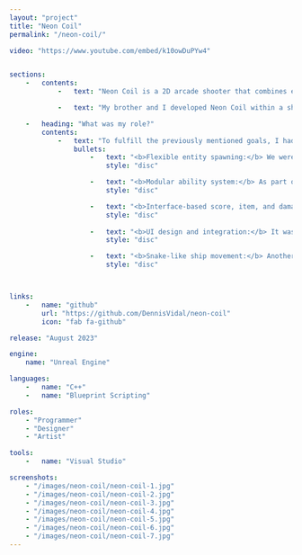 ```yaml
---
layout: "project"
title: "Neon Coil"
permalink: "/neon-coil/"

video: "https://www.youtube.com/embed/k10owDuPYw4"


sections:
    -   contents:
            -   text: "Neon Coil is a 2D arcade shooter that combines elements from both Snake and Space Invaders to provide a fun and intuitive game loop. You control a snake-like defense ship that is tasked with protecting a city from an incoming alien threat. While you will be inevitably overrun and the city's shield pierced, your goal is to destroy as many alien ships as you can to buy time for the city's evacuation. To support you in this, you are provided with a range of ship modules, each with a different type of weapon system and attack pattern."

            -   text: "My brother and I developed Neon Coil within a short time of two weeks with two primary goals in mind. The first was the creation of a sort of example project for our C++ and Unreal skills. Since most of our larger university projects were based on Unity, we were left with little noteworthy to show in regards to both of these skills. Our second goal was to familiarize ourselves with a handful of Unreal's components that we hadn't worked with in depth before. This includes the Enhanced Input System, Niagara, Lumen, and Paper2D, among others."

    -   heading: "What was my role?"
        contents:
            -   text: "To fulfill the previously mentioned goals, I had a hand in nearly all aspects of the project. That includes the actual design and implementation of gameplay systems as well as artistic aspects such as Niagara effects, materials, and the overall look of the game. Some of the aspects I worked on include:"
                bullets:
                    -   text: "<b>Flexible entity spawning:</b> We weren't quite sure how far we would take the project, so we ideally wanted a design that could be easily build on down the line. To achieve this, I based it on Risk of Rain 2's director system, with each game mode having two generalized directors to spawn both enemies and items. Each director utilizes an array of behaviors and registered areas to decide when and where to spawn entities. This not only kept the system modular and quickly modifiable but also allowed me to quickly extend it with new behaviors later on."
                        style: "disc"

                    -   text: "<b>Modular ability system:</b> As part of Neon Coil, we decided to create an inheritance-based ability system that takes inspiration from Unreal's Gameplay Ability System. The system we created is, of course, a lot more rudimentary to keep the project simple and within the set timeframe, but it is still versatile enough to make implementing new abilities quick and easy."
                        style: "disc"

                    -   text: "<b>Interface-based score, item, and damage systems:</b> Eliminating a lot of direct dependencies between components was important during the project to keep the overall development manageable. To achieve this, I opted to utilize interfaces to handle the communication between most classes. This helped significantly, as we didn't need to know what specific objects we were dealing with as long as they implemented the required interfaces."                    
                        style: "disc"
                    
                    -   text: "<b>UI design and integration:</b> It was important for us that the final game has clean and simple appearance. Part of this involved seamlessly integrating as much of the UI as possible into the game world. For example, the city's health can be deduced from the color of its protective shield, and a ship module's type and ammo are directly visible as part of its sprite. This led us to the overall look we were going for as well as making the game feel a lot better and more intuitive, as there weren't various UI elements cluttering the screen."
                        style: "disc"

                    -   text: "<b>Snake-like ship movement:</b> Another big part of the game was the control of the player's ship. Initially, I kept its movement simple by having each module move directly towards the next. This, however, felt off during gameplay as individual modules cut corners and unintentionally collided with other entities. In the end, I switched to building an approximate path based on the head of the ship, with each module now following the next along this path while keeping the appropriate distance. This made the movement immediately more intuitive and akin to what most people are used to from a game like Snake, without being restricted to a simple grid."
                        style: "disc"



links:
    -   name: "github"
        url: "https://github.com/DennisVidal/neon-coil"
        icon: "fab fa-github"

release: "August 2023"

engine:
    name: "Unreal Engine"

languages:
    -   name: "C++"
    -   name: "Blueprint Scripting"

roles:
    - "Programmer"
    - "Designer"
    - "Artist"

tools:
    -   name: "Visual Studio"

screenshots:
    - "/images/neon-coil/neon-coil-1.jpg"
    - "/images/neon-coil/neon-coil-2.jpg"
    - "/images/neon-coil/neon-coil-3.jpg"
    - "/images/neon-coil/neon-coil-4.jpg"
    - "/images/neon-coil/neon-coil-5.jpg"
    - "/images/neon-coil/neon-coil-6.jpg"
    - "/images/neon-coil/neon-coil-7.jpg"
---
```

